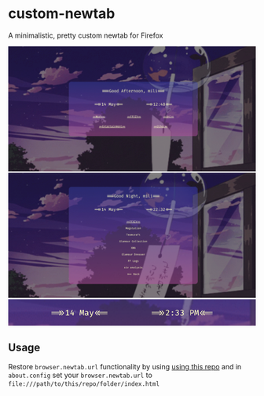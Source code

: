 # custom-newtab
A minimalistic, pretty custom newtab for Firefox

![screenshot](screenshots/screenshot.png)
![screenshot1](screenshots/screenshot1.png)
![screenshot2](screenshots/screenshot2.png)

## Usage

Restore `browser.newtab.url` functionality by using [using this repo](https://github.com/xiaoxiaoflood/firefox-scripts) and in `about.config` set your `browser.newtab.url` to `file:///path/to/this/repo/folder/index.html`


